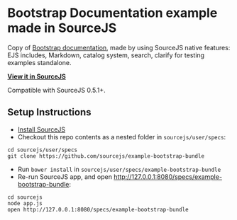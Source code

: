 # Bootstrap Documentation example made in SourceJS

Copy of [Bootstrap documentation](http://getbootstrap.com/components), made by using SourceJS native features: EJS includes, Markdown, catalog system, search, clarify for testing examples standalone.

[**View it in SourceJS**](http://sourcejs.com/specs/example-bootstrap-bundle)

Compatible with SourceJS 0.5.1+.

## Setup Instructions

* [Install SourceJS](http://sourcejs.com/docs/base/#install)
* Checkout this repo contents as a nested folder in `sourcejs/user/specs`:

```
cd sourcejs/user/specs
git clone https://github.com/sourcejs/example-bootstrap-bundle
```

* Run `bower install` in `sourcejs/user/specs/example-bootstrap-bundle`
* Re-run SourceJS app, and open http://127.0.0.1:8080/specs/example-bootstrap-bundle:

```
cd sourcejs
node app.js
open http://127.0.0.1:8080/specs/example-bootstrap-bundle
```